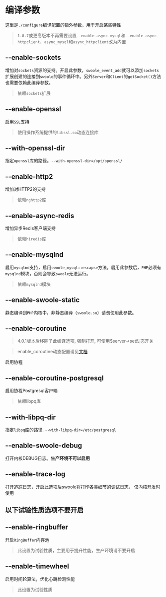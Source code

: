 # 编译参数

这里是`./configure`编译配置的额外参数，用于开启某些特性

> `1.8.7`或更高版本不再需要设置`--enable-async-mysql`和`--enable-async-httpclient`，`async_mysql`和`async_httpclient`改为内置

--enable-sockets
----
增加对`sockets`资源的支持。开启此参数，`swoole_event_add`就可以添加`sockets`扩展创建的连接到`swoole`的事件循环中。另外`Server`和`Client`的`getSocket()`方法也需要依赖此编译参数。
>依赖`sockets`扩展

--enable-openssl
----
启用`SSL`支持
>使用操作系统提供的`libssl.so`动态连接库

--with-openssl-dir
----
指定`openssl`库的路径。`--with-openssl-dir=/opt/openssl/`

--enable-http2
----
增加对HTTP2的支持
>依赖`nghttp2`库

--enable-async-redis
----
增加异步Redis客户端支持
>依赖`hiredis`库

--enable-mysqlnd
----
启用`mysqlnd`支持，启用`swoole_mysql::escapse`方法。启用此参数后，`PHP`必须有`mysqlnd`模块，否则会导致`swoole`无法运行。
>依赖`mysqlnd`模块

--enable-swoole-static
----
静态编译到`PHP`内核中，非静态编译（`swoole.so`）请勿使用此参数。

--enable-coroutine
----
> 4.0.1版本后移除了此编译选项, 强制打开, 可使用$server->set动态开关

> enable_coroutine动态配置请见[文档](https://wiki.swoole.com/wiki/page/949.html)

启用协程

--enable-coroutine-postgresql 
----
启用协程Postgresql客户端
>依赖libpq库 

--with-libpq-dir
----
指定`libpq`库的路径. `--with-libpq-dir=/etc/postgresql`


--enable-swoole-debug
----
打开内核DEBUG日志。**生产环境不可以启用**

--enable-trace-log
----
打开追踪日志，开启此选项后swoole将打印各类细节的调试日志， 仅内核开发时使用

## 以下试验性质选项不要开启

--enable-ringbuffer
----
开启`RingBuffer`内存池
> 此设置为试验性质，主要用于提升性能，生产环境请不要开启

--enable-timewheel
----
启用时间轮算法，优化心跳检测性能
> 此设置为试验性质

